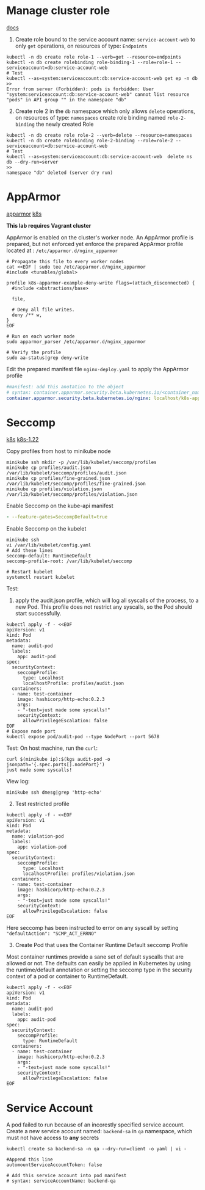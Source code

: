 # Manage cluster role

[docs](https://kubernetes.io/docs/reference/access-authn-authz/rbac/)

1. Create role bound to the service account name: `service-account-web` to only `get` operations, on resources of type: `Endpoints`

```shell
kubectl -n db create role role-1 --verb=get --resource=endpoints
kubectl -n db create rolebinding role-binding-1 --role=role-1 --serviceaccount=db:service-account-web
# Test
kubectl --as=system:serviceaccount:db:service-account-web get ep -n db
>>
Error from server (Forbidden): pods is forbidden: User "system:serviceaccount:db:service-account-web" cannot list resource "pods" in API group "" in the namespace "db"
```

2. Create role 2 in the `db` namespace which only allows `delete` operations, on resources of type: `namespaces`
   create role binding named `role-2-binding` the newly created Role

```shell
kubectl -n db create role role-2 --verb=delete --resource=namespaces
kubectl -n db create rolebinding role-2-binding --role=role-2 --serviceaccount=db:service-account-web
# Test
kubectl --as=system:serviceaccount:db:service-account-web  delete ns db --dry-run=server
>>
namespace "db" deleted (server dry run)
```

# AppArmor

[apparmor](https://gitlab.com/apparmor/apparmor/-/wikis/Documentation)
[k8s](https://kubernetes.io/docs/tutorials/security/apparmor/)

**This lab requires Vagrant cluster**

AppArmor is enabled on the cluster's worker node. An AppArmor profile is prepared, but not enforced yet
enforce the prepared AppArmor profile located at : `/etc/apparmor.d/nginx_apparmor`

```shell
# Propagate this file to every worker nodes
cat <<EOF | sudo tee /etc/apparmor.d/nginx_apparmor
#include <tunables/global>

profile k8s-apparmor-example-deny-write flags=(attach_disconnected) {
  #include <abstractions/base>

  file,

  # Deny all file writes.
  deny /** w,
}
EOF

# Run on each worker node
sudo apparmor_parser /etc/apparmor.d/nginx_apparmor

# Verify the profile
sudo aa-status|grep deny-write
```

Edit the prepared manifest file `nginx-deploy.yaml` to apply the AppArmor profile

```yaml
#manifest: add this anotation to the object
# syntax: container.apparmor.security.beta.kubernetes.io/<container_name>: <profile_ref>
container.apparmor.security.beta.kubernetes.io/nginx: localhost/k8s-apparmor-example-deny-write
```

# Seccomp

[k8s](https://kubernetes.io/docs/tutorials/security/seccomp/)
[k8s-1.22](https://v1-22.docs.kubernetes.io/docs/tutorials/clusters/seccomp/)

Copy profiles from host to minikube node

```shell
minikube ssh mkdir -p /var/lib/kubelet/seccomp/profiles
minikube cp profiles/audit.json /var/lib/kubelet/seccomp/profiles/audit.json
minikube cp profiles/fine-grained.json /var/lib/kubelet/seccomp/profiles/fine-grained.json
minikube cp profiles/violation.json /var/lib/kubelet/seccomp/profiles/violation.json
```

Enable Seccomp on the kube-api manifest

```yaml
- --feature-gates=SeccompDefault=true
```

Enable Seccomp on the kubelet

```shell
minikube ssh
vi /var/lib/kubelet/config.yaml
# Add these lines
seccomp-default: RuntimeDefault
seccomp-profile-root: /var/lib/kubelet/seccomp

# Restart kubelet
systemctl restart kubelet
```

Test:

1. apply the audit.json profile, which will log all syscalls of the process, to a new Pod.
   This profile does not restrict any syscalls, so the Pod should start successfully.

```shell
kubectl apply -f - <<EOF
apiVersion: v1
kind: Pod
metadata:
  name: audit-pod
  labels:
    app: audit-pod
spec:
  securityContext:
    seccompProfile:
      type: Localhost
      localhostProfile: profiles/audit.json
  containers:
  - name: test-container
    image: hashicorp/http-echo:0.2.3
    args:
    - "-text=just made some syscalls!"
    securityContext:
      allowPrivilegeEscalation: false
EOF
# Expose node port
kubectl expose pod/audit-pod --type NodePort --port 5678
```

Test:
On host machine, run the `curl`:

```shell
curl $(minikube ip):$(kgs audit-pod -o jsonpath='{.spec.ports[].nodePort}')
just made some syscalls!
```

View log:

```shell
minikube ssh dmesg|grep 'http-echo'
```

2. Test restricted profile

```shell
kubectl apply -f - <<EOF
apiVersion: v1
kind: Pod
metadata:
  name: violation-pod
  labels:
    app: violation-pod
spec:
  securityContext:
    seccompProfile:
      type: Localhost
      localhostProfile: profiles/violation.json
  containers:
  - name: test-container
    image: hashicorp/http-echo:0.2.3
    args:
    - "-text=just made some syscalls!"
    securityContext:
      allowPrivilegeEscalation: false
EOF
```

Here seccomp has been instructed to error on any syscall by setting `"defaultAction": "SCMP_ACT_ERRNO"`

3. Create Pod that uses the Container Runtime Default seccomp Profile

Most container runtimes provide a sane set of default syscalls that are allowed or not. The defaults can easily be applied in Kubernetes by using the runtime/default annotation or setting the seccomp type in the security context of a pod or container to RuntimeDefault.

```shell
kubectl apply -f - <<EOF
apiVersion: v1
kind: Pod
metadata:
  name: audit-pod
  labels:
    app: audit-pod
spec:
  securityContext:
    seccompProfile:
      type: RuntimeDefault
  containers:
  - name: test-container
    image: hashicorp/http-echo:0.2.3
    args:
    - "-text=just made some syscalls!"
    securityContext:
      allowPrivilegeEscalation: false
EOF
```

# Service Account

A pod failed to run because of an incorestly specified service account.
Create a new service account named: `backend-sa` in `qa` namespace, which must not have access to **any** secrets

```shell
kubectl create sa backend-sa -n qa --dry-run=client -o yaml | vi -

#Append this line
automountServiceAccountToken: false

# Add this service account into pod manifest
# syntax: serviceAccountName: backend-qa
```
